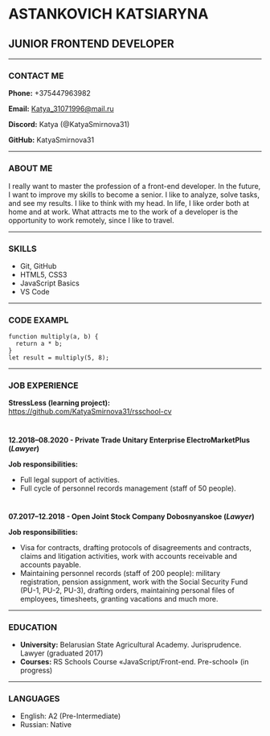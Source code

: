 # **ASTANKOVICH KATSIARYNA**
## JUNIOR FRONTEND DEVELOPER
------------
### **CONTACT ME**
**Phone:** +375447963982

**Email:** Katya_31071996@mail.ru

**Discord:** Katya (@KatyaSmirnova31)

**GitHub:** KatyaSmirnova31

------
### **ABOUT ME**
I really want to master the profession of a front-end developer. In the future, I want to improve my skills to become a senior. I like to analyze, solve tasks, and see my results. I like to think with my head. In life, I like order both at home and at work. What attracts me to the work of a developer is the opportunity to work remotely, since I like to travel.

--------

### **SKILLS**
* Git, GitHub
* HTML5, CSS3
* JavaScript Basics
* VS Code

---------

### **CODE EXAMPL**

```
function multiply(a, b) {
  return a * b;
}
let result = multiply(5, 8);
```

---------

### **JOB EXPERIENCE**

**StressLess (learning project):** https://github.com/KatyaSmirnova31/rsschool-cv

#
**12.2018–08.2020 - Private Trade Unitary Enterprise ElectroMarketPlus (*Lawyer*)**
        
**Job responsibilities:**
* Full legal support of activities.
* Full cycle of personnel records management (staff of 50 people).
#

**07.2017–12.2018 - Open Joint Stock Company Dobosnyanskoe (*Lawyer*)**

**Job responsibilities:**
* Visa for contracts, drafting protocols of disagreements and contracts, claims and litigation activities, work with accounts receivable and accounts payable.
* Maintaining personnel records (staff of 200 people): military registration, pension assignment, work with the Social Security Fund (PU-1, PU-2, PU-3), drafting orders, maintaining personal files of employees, timesheets, granting vacations and much more.

-----------

### **EDUCATION**
* **University:** Belarusian State Agricultural Academy. Jurisprudence. Lawyer (graduated 2017)
* **Courses:** RS Schools Course «JavaScript/Front-end. Pre-school» (in progress)
 
---------

### **LANGUAGES**
* English: A2 (Pre-Intermediate)    
* Russian: Native

